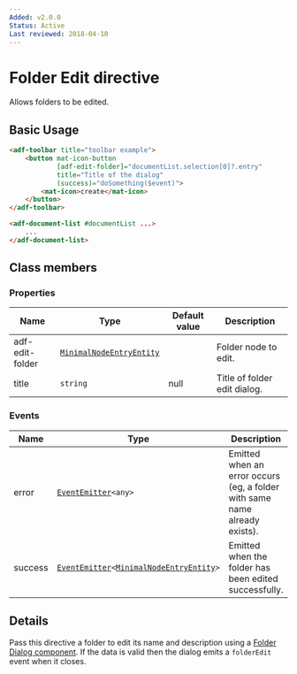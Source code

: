 ```yaml
---
Added: v2.0.0
Status: Active
Last reviewed: 2018-04-10
---
```


# Folder Edit directive

Allows folders to be edited.

## Basic Usage

```html
<adf-toolbar title="toolbar example">
    <button mat-icon-button
            [adf-edit-folder]="documentList.selection[0]?.entry"
            title="Title of the dialog"
            (success)="doSomething($event)">
        <mat-icon>create</mat-icon>
    </button>
</adf-toolbar>

<adf-document-list #documentList ...>
    ...
</adf-document-list>
```

## Class members

### Properties

| Name | Type | Default value | Description |
| -- | -- | -- | -- |
| adf-edit-folder | [`MinimalNodeEntryEntity`](../content-services/document-library.model.md) |  | Folder node to edit. |
| title | `string` |  null | Title of folder edit dialog. |

### Events

| Name | Type | Description |
| -- | -- | -- |
| error | [`EventEmitter`](https://angular.io/api/core/EventEmitter)`<any>` | Emitted when an error occurs (eg, a folder with same name already exists). |
| success | [`EventEmitter`](https://angular.io/api/core/EventEmitter)`<`[`MinimalNodeEntryEntity`](../content-services/document-library.model.md)`>` | Emitted when the folder has been edited successfully. |

## Details

Pass this directive a folder to edit its name and description using a [Folder Dialog component](../../lib/content-services/dialogs/folder.dialog.ts).
If the data is valid then the dialog emits a `folderEdit` event when it closes.
